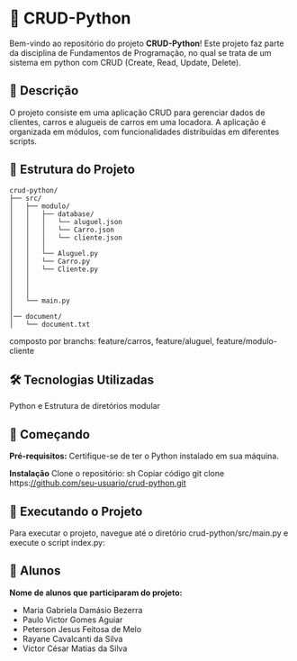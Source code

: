 # 🚀 CRUD-Python

Bem-vindo ao repositório do projeto **CRUD-Python**! Este projeto faz parte da disciplina de Fundamentos de Programação, no qual se trata de um sistema em python com CRUD (Create, Read, Update, Delete). 

## 📜 Descrição
O projeto consiste em uma aplicação CRUD para gerenciar dados de clientes, carros e alugueis de carros em uma locadora. A aplicação é organizada em módulos, com funcionalidades distribuídas em diferentes scripts.

## 📁 Estrutura do Projeto

```plaintext
crud-python/
├── src/
│   ├── modulo/
│   │   ├── database/
│   │   │   └── aluguel.json
│   │   │   └── Carro.json
│   │   │   └── cliente.json
│   │   │
│   │   └── Aluguel.py
│   │   └── Carro.py
│   │   └── Cliente.py
│   │       
│   │      
│   │       
│   └── main.py
│
│── document/
│   └── document.txt
```
composto por branchs: feature/carros, feature/aluguel, feature/modulo-cliente

## 🛠️ Tecnologias Utilizadas
Python e
Estrutura de diretórios modular

## 🚀 Começando
**Pré-requisitos:**
Certifique-se de ter o Python instalado em sua máquina.

**Instalação**
Clone o repositório:
sh
Copiar código
git clone https:[//github.com/seu-usuario/crud-python.git
](https://github.com/Rayane32/locadora.git)
## 🚀 Executando o Projeto
Para executar o projeto, navegue até o diretório crud-python/src/main.py e execute o script index.py:

## 👥 Alunos
**Nome de alunos que participaram do projeto:**
- Maria Gabriela Damásio Bezerra
- Paulo Victor Gomes Aguiar
- Peterson Jesus Feitosa de Melo
- Rayane Cavalcanti da Silva
- Victor César Matias da Silva

  
